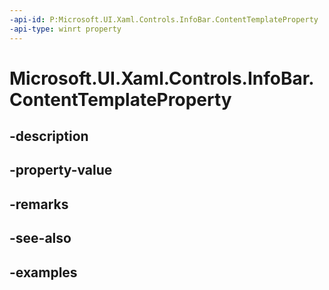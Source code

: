 ```yaml
---
-api-id: P:Microsoft.UI.Xaml.Controls.InfoBar.ContentTemplateProperty
-api-type: winrt property
---
```


# Microsoft.UI.Xaml.Controls.InfoBar.ContentTemplateProperty

<!--
public static Windows.UI.Xaml.DependencyProperty ContentTemplateProperty { get; }
-->


## -description

## -property-value

## -remarks

## -see-also

## -examples


